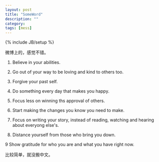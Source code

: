 ```yaml
---
layout: post
title: "SomeWord"
description: ""
category: 
tags: [mess]
---
```

{% include JB/setup %}

微博上的，感觉不错。

1. Believe in your abilities.

2. Go out of your way to be loving and kind to others too.

3. Forgive your past self.

4. Do something every day that makes you happy.

5. Focus less on winning ths approval of others.

6. Start making the changes you know you need to make.

7. Focus on writing your story, instead of reading, watching and hearing about everyong else's.

8. Distance yourself from those who bring you down.

9 Show gratitude for who you are and what you have right now.

比较简单，就没搬中文。

